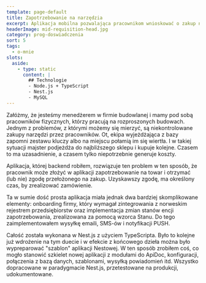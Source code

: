 ```yaml
---
template: page-default
title: Zapotrzebowanie na narzędzia
excerpt: Aplikacja mobilna pozwalająca pracownikom wnioskować o zakup narzędzi
headerImage: mid-requisition-head.jpg
category: prog-doswiadczenia
sort: 5
tags:
  - o-mnie
slots:
  aside:
    - type: static
      content: |
        ## Technologie
        - Node.js + TypeScript
        - Nest.js
        - MySQL
---
```

 
Załóżmy, że jesteśmy menedżerem w firmie budowlanej i mamy pod sobą pracowników fizycznych, którzy pracują na rozproszonych budowach. Jednym z problemów, z którymi możemy się mierzyć, są niekontrolowane zakupy narzędzi przez pracowników. Ot, ekipa wyjeżdżająca z bazy zapomni zestawu kluczy albo na miejscu połamią im się wiertła. I w takiej sytuacji majster podjeżdża do najbliższego sklepu i kupuje kolejne. Czasem to ma uzasadnienie, a czasem tylko niepotrzebnie generuje koszty.

Aplikacja, której backend robiłem, rozwiązuje ten problem w ten sposób, że pracownik może złożyć w aplikacji zapotrzebowanie na towar i otrzymać (lub nie) zgodę przełożonego na zakup. Uzyskawszy zgodę, ma określony czas, by zrealizować zamówienie. 

Ta w sumie dość prosta aplikacja miała jednak dwa bardziej skomplikowane elementy: onboarding firmy, który wymagał zintegrowania z norweskim rejestrem przedsiębiorstw oraz implementacja zmian stanów encji zapotrzebowania, zrealizowana za pomocą wzorca Stanu. Do tego zaimplementowałem wysyłkę emaili, SMS-ów i notyfikacji PUSH.

Całość została wykonana w Nest.js z użyciem TypeScripta. Było to kolejne już wdrożenie na tym duecie i w efekcie z końcowego dzieła można było wypreparować "szablon" aplikacji Nestowej. W ten sposób zrobiłem coś, co mogło stanowić szkielet nowej aplikacji z modułami do ApiDoc, konfiguracji, połączenia z bazą danych, szablonami, wysyłką powiadomień itd. Wszystko dopracowane w paradygmacie Nest.js, przetestowane na produkcji, udokumentowane.
